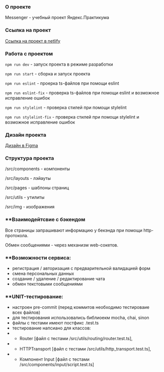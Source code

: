 ### **О проекте**
Messenger - учебный проект Яндекс.Практикума


### **Ссылка на проект**
[Ссылка на проект в netlify](https://strong-faloodeh-9b85a6.netlify.app/)


### **Работа с проектом**
```npm run dev``` - запуск проекта в режиме разработки

```npm run start``` - сборка и запуск проекта

```npm run eslint``` - проерка ts-файлов при помощи eslint

```npm run eslint-fix``` - проверка ts-файлов при помощи eslint и возможное исправление ошибок

```npm run stylelint``` - проверка стилей при помощи stylelint

```npm run stylelint-fix``` - проверка стилей при помощи stylelint и возможное исправление ошибок


### **Дизайн проекта**
[Дизайн в Figma](https://www.figma.com/file/ALQ7CC5h4Zg3Ciow2FfPew/Untitled?type=design&node-id=0%3A1&mode=design&t=Zwu1RzkfLrN4Prfm-1)


### **Структура проекта**
/src/components - компоненты

/src/layouts - лэйауты

/src/pages - шаблоны страниц

/src/utils - утилиты

/src/img - изображения

### **Взаимодейтсвие с бэкендом
Все страницы запрашивают информацию у бекэнда при помощи http-протокола.

Обмен сообщениями - через механизм web-сокетов.

### **Возможности сервиса:
- регистрация / авторизация с предварительной валидацией форм
- смена персональных данных
- создание / удаление / редактирование чата
- обмен текстовыми сообщениями

### **UNIT-тестирование:
- настроен pre-commit (перед коммитов необходимо тестироваие всех файлов)
- для тестирования использовались библиоекм mocha, chai, sinon
- файлы с тестами имеют постфикс .test.ts
- тестирование напсиано для классов:
- - Router [файл с тестами /src/utils/routing/router.test.ts], 
- - HTTPTransport [файл с тестами /src/utils/http_transport.test.ts],
- - Компонент Input [файл с тестами /src/components/input/script.test.ts]

